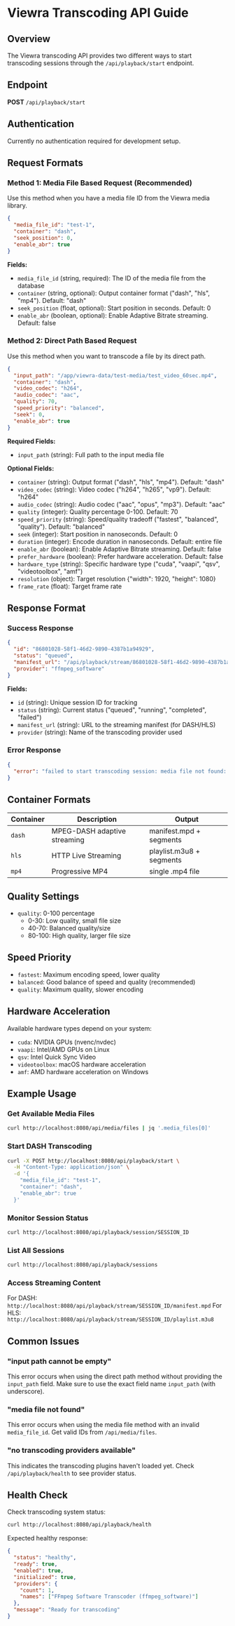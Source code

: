 # Viewra Transcoding API Guide

## Overview

The Viewra transcoding API provides two different ways to start transcoding sessions through the `/api/playback/start` endpoint.

## Endpoint

**POST** `/api/playback/start`

## Authentication

Currently no authentication required for development setup.

## Request Formats

### Method 1: Media File Based Request (Recommended)

Use this method when you have a media file ID from the Viewra media library.

```json
{
  "media_file_id": "test-1",
  "container": "dash",
  "seek_position": 0,
  "enable_abr": true
}
```

**Fields:**
- `media_file_id` (string, required): The ID of the media file from the database
- `container` (string, optional): Output container format ("dash", "hls", "mp4"). Default: "dash"
- `seek_position` (float, optional): Start position in seconds. Default: 0
- `enable_abr` (boolean, optional): Enable Adaptive Bitrate streaming. Default: false

### Method 2: Direct Path Based Request

Use this method when you want to transcode a file by its direct path.

```json
{
  "input_path": "/app/viewra-data/test-media/test_video_60sec.mp4",
  "container": "dash",
  "video_codec": "h264",
  "audio_codec": "aac", 
  "quality": 70,
  "speed_priority": "balanced",
  "seek": 0,
  "enable_abr": true
}
```

**Required Fields:**
- `input_path` (string): Full path to the input media file

**Optional Fields:**
- `container` (string): Output format ("dash", "hls", "mp4"). Default: "dash"
- `video_codec` (string): Video codec ("h264", "h265", "vp9"). Default: "h264"
- `audio_codec` (string): Audio codec ("aac", "opus", "mp3"). Default: "aac"
- `quality` (integer): Quality percentage 0-100. Default: 70
- `speed_priority` (string): Speed/quality tradeoff ("fastest", "balanced", "quality"). Default: "balanced"
- `seek` (integer): Start position in nanoseconds. Default: 0
- `duration` (integer): Encode duration in nanoseconds. Default: entire file
- `enable_abr` (boolean): Enable Adaptive Bitrate streaming. Default: false
- `prefer_hardware` (boolean): Prefer hardware acceleration. Default: false
- `hardware_type` (string): Specific hardware type ("cuda", "vaapi", "qsv", "videotoolbox", "amf")
- `resolution` (object): Target resolution {"width": 1920, "height": 1080}
- `frame_rate` (float): Target frame rate

## Response Format

### Success Response

```json
{
  "id": "86801028-58f1-46d2-9890-4387b1a94929",
  "status": "queued",
  "manifest_url": "/api/playback/stream/86801028-58f1-46d2-9890-4387b1a94929/manifest.mpd",
  "provider": "ffmpeg_software"
}
```

**Fields:**
- `id` (string): Unique session ID for tracking
- `status` (string): Current status ("queued", "running", "completed", "failed")
- `manifest_url` (string): URL to the streaming manifest (for DASH/HLS)
- `provider` (string): Name of the transcoding provider used

### Error Response

```json
{
  "error": "failed to start transcoding session: media file not found: record not found"
}
```

## Container Formats

| Container | Description | Output |
|-----------|-------------|---------|
| `dash` | MPEG-DASH adaptive streaming | manifest.mpd + segments |
| `hls` | HTTP Live Streaming | playlist.m3u8 + segments | 
| `mp4` | Progressive MP4 | single .mp4 file |

## Quality Settings

- `quality`: 0-100 percentage
  - 0-30: Low quality, small file size
  - 40-70: Balanced quality/size
  - 80-100: High quality, larger file size

## Speed Priority

- `fastest`: Maximum encoding speed, lower quality
- `balanced`: Good balance of speed and quality (recommended)
- `quality`: Maximum quality, slower encoding

## Hardware Acceleration

Available hardware types depend on your system:
- `cuda`: NVIDIA GPUs (nvenc/nvdec)
- `vaapi`: Intel/AMD GPUs on Linux
- `qsv`: Intel Quick Sync Video
- `videotoolbox`: macOS hardware acceleration
- `amf`: AMD hardware acceleration on Windows

## Example Usage

### Get Available Media Files

```bash
curl http://localhost:8080/api/media/files | jq '.media_files[0]'
```

### Start DASH Transcoding

```bash
curl -X POST http://localhost:8080/api/playback/start \
  -H "Content-Type: application/json" \
  -d '{
    "media_file_id": "test-1",
    "container": "dash",
    "enable_abr": true
  }'
```

### Monitor Session Status

```bash
curl http://localhost:8080/api/playback/session/SESSION_ID
```

### List All Sessions

```bash
curl http://localhost:8080/api/playback/sessions
```

### Access Streaming Content

For DASH: `http://localhost:8080/api/playback/stream/SESSION_ID/manifest.mpd`
For HLS: `http://localhost:8080/api/playback/stream/SESSION_ID/playlist.m3u8`

## Common Issues

### "input path cannot be empty"

This error occurs when using the direct path method without providing the `input_path` field. Make sure to use the exact field name `input_path` (with underscore).

### "media file not found"

This error occurs when using the media file method with an invalid `media_file_id`. Get valid IDs from `/api/media/files`.

### "no transcoding providers available"

This indicates the transcoding plugins haven't loaded yet. Check `/api/playback/health` to see provider status.

## Health Check

Check transcoding system status:

```bash
curl http://localhost:8080/api/playback/health
```

Expected healthy response:
```json
{
  "status": "healthy",
  "ready": true,
  "enabled": true,
  "initialized": true,
  "providers": {
    "count": 1,
    "names": ["FFmpeg Software Transcoder (ffmpeg_software)"]
  },
  "message": "Ready for transcoding"
}
```
